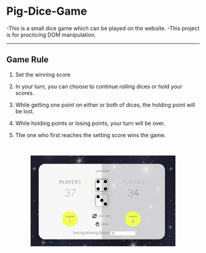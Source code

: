 # Pig-Dice-Game

-This is a small dice game which can be played on the website.
-This project is for procticing DOM manipulation.

---
## Game Rule

1. Set the winning score

2. In your turn, you can choose to continue rolling dices or hold your scores.

3. While getting one point on either or both of dices, the holding point will be lost.

4. While holding points or losing points, your turn will be over.

5. The one who first reaches the setting score wins the game.
<br/>


<p align="center">
  <img src="./img/Screen Shot 2019-07-25 at 4.03.01 AM.png" width="75%" alt="preview"/>
</p>
